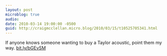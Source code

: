 ```yaml
---
layout: post
microblog: true
audio: 
date: 2010-03-14 19:00:00 -0500
guid: http://craigmcclellan.micro.blog/2010/03/15/t10525705341.html
---
```

If anyone knows someone wanting to buy a Taylor acoustic, point them my way. [bit.ly/bGEvSM](http://bit.ly/bGEvSM)
